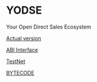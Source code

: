 # YODSE
Your Open Direct Sales Ecosystem

[Actual version](https://github.com/PillarDevelopment/YODSE/blob/master/Ver_1.0._YODSE.sol)

[ABI Interface](https://github.com/PillarDevelopment/YODSE/master/ABI)

[TestNet](https://ropsten.etherscan.io/address/0x4c322906982842d71e4ffc6fb707ebf250fa0c48)

[BYTECODE](https://github.com/PillarDevelopment/YODSE/ByteCode)

